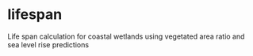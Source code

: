 # lifespan
Life span calculation for coastal wetlands using vegetated area ratio and sea level rise predictions
